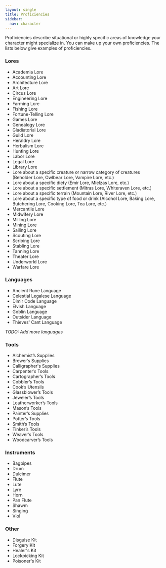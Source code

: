 ```yaml
---
layout: single
title: Proficiencies
sidebar:
  nav: character
---
```


Proficiencies describe situational or highly specific areas of knowledge your character might specialize in. You can make up your own proficiencies. The lists below give examples of proficiencies.

### Lores

* Academia Lore
* Accounting Lore
* Architecture Lore
* Art Lore
* Circus Lore
* Engineering Lore
* Farming Lore
* Fishing Lore
* Fortune-Telling Lore
* Games Lore
* Genealogy Lore
* Gladiatorial Lore
* Guild Lore
* Heraldry Lore
* Herbalism Lore
* Hunting Lore
* Labor Lore
* Legal Lore
* Library Lore
* Lore about a specific creature or narrow category of creatures (Beholder Lore, Owlbear Lore, Vampire Lore, etc.)
* Lore about a specific diety (Emir Lore, Mielzas Lore, etc.)
* Lore about a specific settlement (Mitras Lore, Whiteraven Lore, etc.)
* Lore about a specific terrain (Mountain Lore, River Lore, etc.)
* Lore about a specific type of food or drink (Alcohol Lore, Baking Lore, Butchering Lore, Cooking Lore, Tea Lore, etc.)
* Mercantile Lore
* Midwifery Lore
* Milling Lore
* Mining Lore
* Sailing Lore
* Scouting Lore
* Scribing Lore
* Stabling Lore
* Tanning Lore
* Theater Lore
* Underworld Lore
* Warfare Lore

### Languages
* Ancient Rune Language
* Celestial Legalese Language
* Dimir Code Language
* Elvish Language
* Goblin Language
* Outsider Language
* Thieves' Cant Language

*TODO: Add more languages*

### Tools

* Alchemist’s Supplies
* Brewer’s Supplies
* Calligrapher's Supplies
* Carpenter’s Tools
* Cartographer’s Tools
* Cobbler’s Tools
* Cook’s Utensils
* Glassblower’s Tools
* Jeweler’s Tools
* Leatherworker’s Tools
* Mason’s Tools
* Painter’s Supplies
* Potter’s Tools
* Smith’s Tools
* Tinker’s Tools
* Weaver’s Tools
* Woodcarver’s Tools

### Instruments

* Bagpipes
* Drum
* Dulcimer
* Flute
* Lute
* Lyre
* Horn
* Pan Flute
* Shawm
* Singing
* Viol

### Other

* Disguise Kit
* Forgery Kit
* Healer's Kit
* Lockpicking Kit
* Poisoner's Kit
